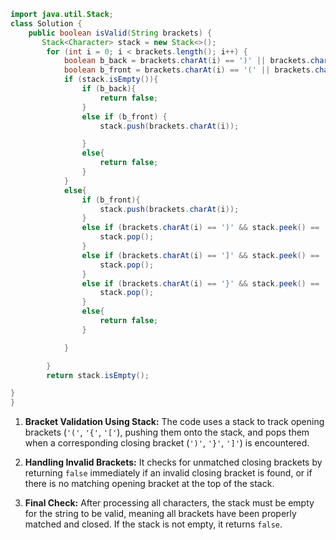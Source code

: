 ```java
import java.util.Stack;
class Solution {
    public boolean isValid(String brackets) {
       Stack<Character> stack = new Stack<>();
        for (int i = 0; i < brackets.length(); i++) {
            boolean b_back = brackets.charAt(i) == ')' || brackets.charAt(i) == ']' || brackets.charAt(i) == '}';
            boolean b_front = brackets.charAt(i) == '(' || brackets.charAt(i) == '[' || brackets.charAt(i) == '{';
            if (stack.isEmpty()){
                if (b_back){
                    return false;
                }
                else if (b_front) {
                    stack.push(brackets.charAt(i));

                }
                else{
                    return false;
                }
            }
            else{
                if (b_front){
                    stack.push(brackets.charAt(i));
                }
                else if (brackets.charAt(i) == ')' && stack.peek() == '('){
                    stack.pop();
                }
                else if (brackets.charAt(i) == ']' && stack.peek() == '['){
                    stack.pop();
                }
                else if (brackets.charAt(i) == '}' && stack.peek() == '{'){
                    stack.pop();
                }
                else{
                    return false;
                }

            }

        }
        return stack.isEmpty();

}
}
```

1. **Bracket Validation Using Stack:** The code uses a stack to track opening brackets (`'('`, `'{'`, `'['`), pushing them onto the stack, and pops them when a corresponding closing bracket (`')'`, `'}'`, `']'`) is encountered.

2. **Handling Invalid Brackets:** It checks for unmatched closing brackets by returning `false` immediately if an invalid closing bracket is found, or if there is no matching opening bracket at the top of the stack.

3. **Final Check:** After processing all characters, the stack must be empty for the string to be valid, meaning all brackets have been properly matched and closed. If the stack is not empty, it returns `false`.
